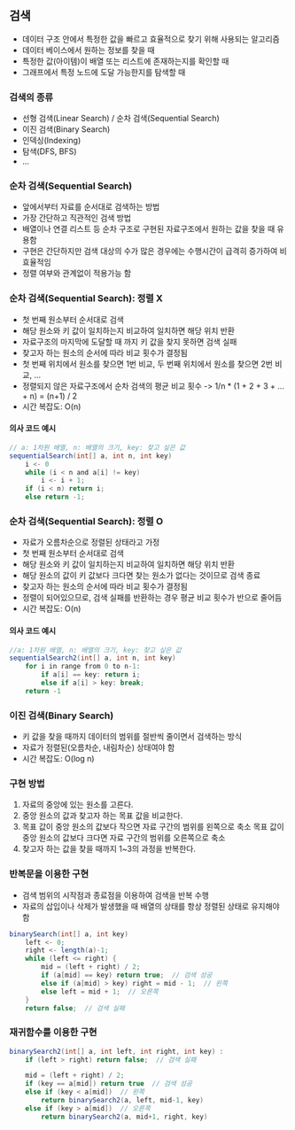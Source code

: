 ## 검색
- 데이터 구조 안에서 특정한 값을 빠르고 효율적으로 찾기 위해 사용되는 알고리즘
- 데이터 베이스에서 원하는 정보를 찾을 때
- 특정한 값(아이템)이 배열 또는 리스트에 존재하는지를 확인할 때
- 그래프에서 특정 노드에 도달 가능한지를 탐색할 때

### 검색의 종류
- 선형 검색(Linear Search) / 순차 검색(Sequential Search)
- 이진 검색(Binary Search)
- 인덱싱(Indexing)
- 탐색(DFS, BFS)
- ...

### 순차 검색(Sequential Search)
- 앞에서부터 자료를 순서대로 검색하는 방법
- 가장 간단하고 직관적인 검색 방법
- 배열이나 연결 리스트 등 순차 구조로 구현된 자료구조에서 원하는 값을 찾을 때 유용함
- 구현은 간단하지만 검색 대상의 수가 많은 경우에는 수행시간이 급격히 증가하여 비효율적임
- 정렬 여부와 관계없이 적용가능 함

### 순차 검색(Sequential Search): 정렬 X
- 첫 번째 원소부터 순서대로 검색
- 해당 원소와 키 값이 일치하는지 비교하여 일치하면 해당 위치 반환
- 자료구조의 마지막에 도달할 때 까지 키 값을 찾지 못하면 검색 실패
- 찾고자 하는 원소의 순서에 따라 비교 횟수가 결정됨
- 첫 번째 위치에서 원소를 찾으면 1번 비교, 두 번째 위치에서 원소를 찾으면 2번 비교, ...
- 정렬되지 않은 자료구조에서 순차 검색의 평균 비교 횟수
    -> 1/n * (1 + 2 + 3 + ... + n) = (n+1) / 2
- 시간 복잡도: O(n)

#### 의사 코드 예시
~~~Java
// a: 1차원 배열, n: 배열의 크기, key: 찾고 싶은 값
sequentialSearch(int[] a, int n, int key)
    i <- 0
    while (i < n and a[i] != key)
        i <- i + 1;
    if (i < n) return i;
    else return -1;
~~~

### 순차 검색(Sequential Search): 정렬 O
- 자료가 오름차순으로 정렬된 상태라고 가정
- 첫 번째 원소부터 순서대로 검색
- 해당 원소와 키 값이 일치하는지 비교하여 일치하면 해당 위치 반환
- 해당 원소의 값이 키 값보다 크다면 찾는 원소가 없다는 것이므로 검색 종료
- 찾고자 하는 원소의 순서에 따라 비교 횟수가 결정됨
- 정렬이 되어있으므로, 검색 실패를 반환하는 경우 평균 비교 횟수가 반으로 줄어듬
- 시간 복잡도: O(n)

#### 의사 코드 예시
~~~Java
//a: 1차원 배열, n: 배열의 크기, key: 찾고 싶은 값
sequentialSearch2(int[] a, int n, int key)
    for i in range from 0 to n-1:
        if a[i] == key: return i;
        else if a[i] > key: break;
    return -1
~~~

### 이진 검색(Binary Search)
- 키 값을 찾을 때까지 데이터의 범위를 절반씩 줄이면서 검색하는 방식
- 자료가 정렬된(오름차순, 내림차순) 상태여야 함
- 시간 복잡도: O(log n)

### 구현 방법
1. 자료의 중앙에 있는 원소를 고른다.
2. 중앙 원소의 값과 찾고자 하는 목표 값을 비교한다.
3. 목표 값이 중앙 원소의 값보다 작으면 자료 구간의 범위를 왼쪽으로 축소
   목표 값이 중앙 원소의 값보다 크다면 자료 구간의 범위를 오른쪽으로 축소
4. 찾고자 하는 값을 찾을 때까지 1~3의 과정을 반복한다.

### 반복문을 이용한 구현
- 검색 범위의 시작점과 종료점을 이용하여 검색을 반복 수행
- 자료의 삽입이나 삭제가 발생했을 때 배열의 상태를 항상 정렬된 상태로 유지해야 함
~~~Java
binarySearch(int[] a, int key)
    left <- 0;
    right <- length(a)-1;
    while (left <= right) {
        mid = (left + right) / 2;
        if (a[mid] == key) return true;  // 검색 성공
        else if (a[mid] > key) right = mid - 1;  // 왼쪽
        else left = mid + 1;  // 오른쪽
    }
    return false;  // 검색 실패
~~~

### 재귀함수를 이용한 구현
~~~Java
binarySearch2(int[] a, int left, int right, int key) :
    if (left > right) return false;  // 검색 실패

    mid = (left + right) / 2;
    if (key == a[mid]) return true  // 검색 성공
    else if (key < a[mid])  // 왼쪽
        return binarySearch2(a, left, mid-1, key)
    else if (key > a[mid])  // 오른쪽
        return binarySearch2(a, mid+1, right, key)
~~~